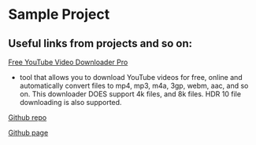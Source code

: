 # Sample Project
## Useful links from projects and so on: 


[Free YouTube Video Downloader Pro](https://ytd7.com)
- tool that allows you to download YouTube videos for free, online and automatically convert files to mp4, mp3, m4a, 3gp, webm, aac, and so on. This downloader DOES support 4k files, and 8k files. HDR 10 file downloading is also supported. 













[Github repo](https://github.com/pentadothaxor/sample)


[Github page](https://pentadothaxor.github.com)
